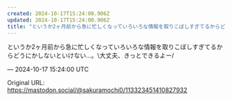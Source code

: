 ```yaml
---
created: 2024-10-17T15:24:00.906Z
updated: 2024-10-17T15:24:00.906Z
title: "というか2ヶ月前から急に忙しくなっていろいろな情報を取りこぼしすぎてるからどうにかしないといけない…。&#92;大丈夫、きっとできるよー/[...]"
---
```


<p>というか2ヶ月前から急に忙しくなっていろいろな情報を取りこぼしすぎてるからどうにかしないといけない…。\大丈夫、きっとできるよー/</p>

&mdash; 2024-10-17 15:24:00 UTC

Original URL: https://mastodon.social/@sakuramochi0/113323451410827932
